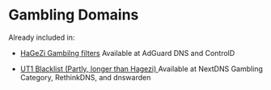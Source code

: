# Gambling Domains

Already included in:

- [HaGeZi Gambilng filters](https://github.com/hagezi/dns-blocklists?tab=readme-ov-file#slot_machine-gambling---protects-against-gambling-content-) Available at AdGuard DNS and ControlD

- [UT1 Blacklist (Partly, longer than Hagezi) ](https://github.com/arfshl/ut1-blacklists) Available at NextDNS Gambling Category, RethinkDNS, and dnswarden
